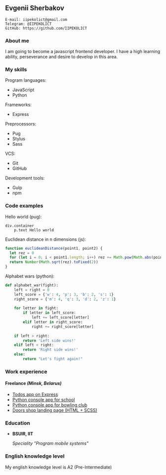 ## Evgenii Sherbakov
```
E-mail: iipekolict@gmail.com
Telegram: @IIPEKOLICT
GitHub: https://github.com/IIPEKOLICT
```

### About me
I am going to become a javascript frontend developer. I have a high learning ability, perseverance and desire to develop 
in this area.

### My skills
Program languages:
- JavaScript
- Python

Frameworks:
- Express

Preprocessors:
- Pug
- Stylus
- Sass

VCS:
- Git
- GitHub

Development tools:
- Gulp
- npm

### Code examples

Hello world (pug):
```pug
div.container
    p.text Hello world
```

Euclidean distance in n dimensions (js):
```javascript
function euclideanDistance(point1, point2) {
  let rez = 0
  for (let i = 0; i < point1.length; i++) rez += Math.pow(Math.abs(point1[i] - point2[i]), 2)
  return Number(Math.sqrt(rez).toFixed(2))
}
```

Alphabet wars (python):
```python
def alphabet_war(fight):
    left = right = 0
    left_score = {'w': 4, 'p': 3, 'b': 2, 's': 1}
    right_score = {'m': 4, 'q': 3, 'd': 2, 'z': 1}
    
    for letter in fight:
        if letter in left_score:
            left += left_score[letter]
        elif letter in right_score:
            right += right_score[letter]
    
    if left > right:
        return 'Left side wins!'
    elif left < right:
        return 'Right side wins!'
    else:
        return "Let's fight again!"
```

### Work experience

#### Freelance _(Minsk, Belarus)_ 
- [Todos app on Express](https://github.com/IIPEKOLICT/todos-express)
- [Python console app for school](https://github.com/IIPEKOLICT/school)
- [Python console app for bowling club](https://github.com/IIPEKOLICT/bowling)
- [Doors shop landing page (HTML + SCSS)](https://iipekolict.github.io/yap/maket/)

### Education
- **BSUIR, IIT**
    
    _Speciality "Program mobile systems"_

### English knowledge level
My english knowledge level is A2 (Pre-Intermediate)
